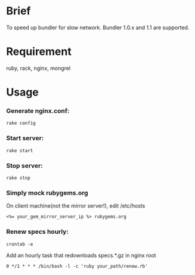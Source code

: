 # Brief

To speed up bundler for slow network. Bundler 1.0.x and 1.1 are supported.

# Requirement

ruby, rack, nginx, mongrel

# Usage

### Generate nginx.conf:

    rake config

### Start server:

    rake start

### Stop server:

    rake stop

### Simply mock rubygems.org

On client machine(not the mirror server!), edit /etc/hosts

    <%= your_gem_mirror_server_ip %> rubygems.org

### Renew specs hourly:

    crontab -e

Add an hourly task that redownloads specs.*.gz in nginx root

    0 */1 * * * /bin/bash -l -c 'ruby your_path/renew.rb'
